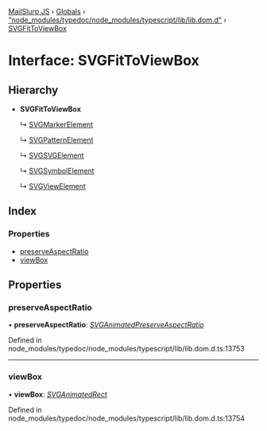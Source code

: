 [MailSlurp JS](../README.md) › [Globals](../globals.md) › ["node_modules/typedoc/node_modules/typescript/lib/lib.dom.d"](../modules/_node_modules_typedoc_node_modules_typescript_lib_lib_dom_d_.md) › [SVGFitToViewBox](_node_modules_typedoc_node_modules_typescript_lib_lib_dom_d_.svgfittoviewbox.md)

# Interface: SVGFitToViewBox

## Hierarchy

* **SVGFitToViewBox**

  ↳ [SVGMarkerElement](_node_modules_typedoc_node_modules_typescript_lib_lib_dom_d_.svgmarkerelement.md)

  ↳ [SVGPatternElement](_node_modules_typedoc_node_modules_typescript_lib_lib_dom_d_.svgpatternelement.md)

  ↳ [SVGSVGElement](_node_modules_typedoc_node_modules_typescript_lib_lib_dom_d_.svgsvgelement.md)

  ↳ [SVGSymbolElement](_node_modules_typedoc_node_modules_typescript_lib_lib_dom_d_.svgsymbolelement.md)

  ↳ [SVGViewElement](_node_modules_typedoc_node_modules_typescript_lib_lib_dom_d_.svgviewelement.md)

## Index

### Properties

* [preserveAspectRatio](_node_modules_typedoc_node_modules_typescript_lib_lib_dom_d_.svgfittoviewbox.md#preserveaspectratio)
* [viewBox](_node_modules_typedoc_node_modules_typescript_lib_lib_dom_d_.svgfittoviewbox.md#viewbox)

## Properties

###  preserveAspectRatio

• **preserveAspectRatio**: *[SVGAnimatedPreserveAspectRatio](_node_modules_typedoc_node_modules_typescript_lib_lib_dom_d_.svganimatedpreserveaspectratio.md)*

Defined in node_modules/typedoc/node_modules/typescript/lib/lib.dom.d.ts:13753

___

###  viewBox

• **viewBox**: *[SVGAnimatedRect](_node_modules_typedoc_node_modules_typescript_lib_lib_dom_d_.svganimatedrect.md)*

Defined in node_modules/typedoc/node_modules/typescript/lib/lib.dom.d.ts:13754
